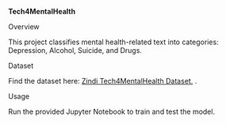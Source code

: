 ****Tech4MentalHealth****

Overview

This project classifies mental health-related text into categories: Depression, Alcohol, Suicide, and Drugs.

Dataset

Find the dataset here: [Zindi Tech4MentalHealth Dataset.](https://zindi.africa/competitions/basic-needs-basic-rights-kenya-tech4mentalhealth/data) .

Usage

Run the provided Jupyter Notebook to train and test the model.
